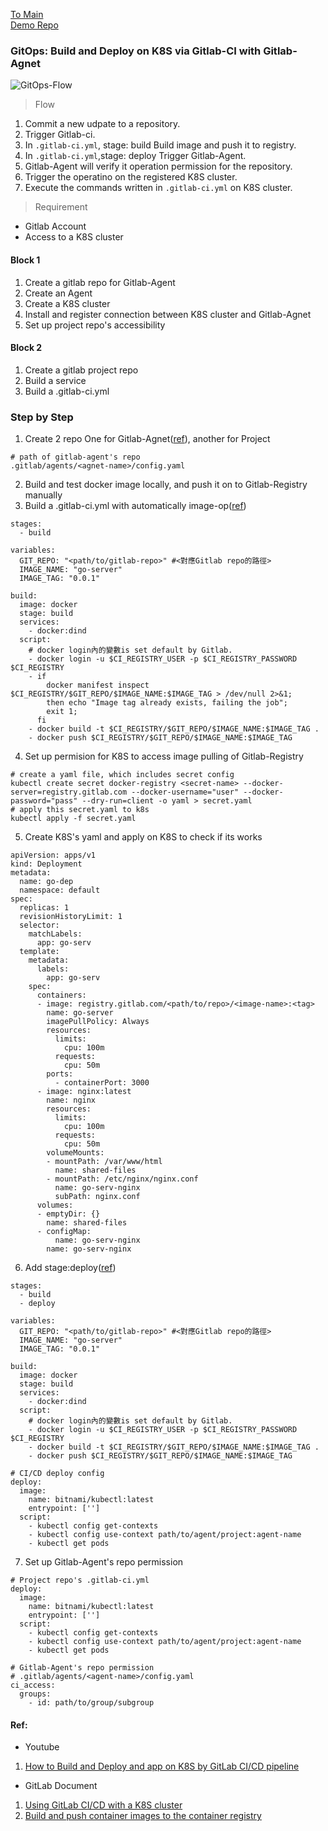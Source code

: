 [To Main](https://github.com/Sakuard/tech_logs/blob/main/README.md)
<br/>
[Demo Repo](https://gitlab.com/matt.lab/git-agent)

### GitOps: Build and Deploy on K8S via Gitlab-CI with Gitlab-Agnet

![GitOps-Flow](https://hackmd.io/_uploads/r1tMP9LrC.png)

> Flow

1. Commit a new udpate to a repository.
2. Trigger Gitlab-ci.
3. In ```.gitlab-ci.yml```, stage: build
Build image and push it to registry.
4. In ```.gitlab-ci.yml```,stage: deploy
Trigger Gitlab-Agent.
5. Gitlab-Agent will verify it operation permission for the repository.
6. Trigger the operatino on the registered K8S cluster.
7. Execute the commands written in ```.gitlab-ci.yml``` on K8S cluster.

> Requirement
- Gitlab Account
- Access to a K8S cluster

#### Block 1
1. Create a gitlab repo for Gitlab-Agent
2. Create an Agent
3. Create a K8S cluster
4. Install and register connection between K8S cluster and Gitlab-Agnet
5. Set up project repo's accessibility

#### Block 2
1. Create a gitlab project repo
2. Build a service
3. Build a .gitlab-ci.yml

### Step by Step
1. Create 2 repo
One for Gitlab-Agnet([ref](https://docs.gitlab.com/ee/user/clusters/agent/ci_cd_workflow.html)), another for Project
```bash=
# path of gitlab-agent's repo
.gitlab/agents/<agnet-name>/config.yaml
```
2. Build and test docker image locally, and push it on to Gitlab-Registry manually
3. Build a .gitlab-ci.yml with automatically image-op([ref](https://docs.gitlab.com/ee/user/packages/container_registry/build_and_push_images.html))
```yaml=
stages:
  - build

variables:
  GIT_REPO: "<path/to/gitlab-repo>" #<對應Gitlab repo的路徑>
  IMAGE_NAME: "go-server"
  IMAGE_TAG: "0.0.1"

build:
  image: docker
  stage: build
  services:
    - docker:dind
  script:
    # docker login內的變數is set default by Gitlab.
    - docker login -u $CI_REGISTRY_USER -p $CI_REGISTRY_PASSWORD $CI_REGISTRY
    - if
        docker manifest inspect $CI_REGISTRY/$GIT_REPO/$IMAGE_NAME:$IMAGE_TAG > /dev/null 2>&1;
        then echo "Image tag already exists, failing the job";
        exit 1;
      fi
    - docker build -t $CI_REGISTRY/$GIT_REPO/$IMAGE_NAME:$IMAGE_TAG .
    - docker push $CI_REGISTRY/$GIT_REPO/$IMAGE_NAME:$IMAGE_TAG
```
4. Set up permision for K8S to access image pulling of Gitlab-Registry
```bash=
# create a yaml file, which includes secret config
kubectl create secret docker-registry <secret-name> --docker-server=registry.gitlab.com --docker-username="user" --docker-password="pass" --dry-run=client -o yaml > secret.yaml
# apply this secret.yaml to k8s
kubectl apply -f secret.yaml
```
5. Create K8S's yaml and apply on K8S to check if its works
```yaml=
apiVersion: apps/v1
kind: Deployment
metadata:
  name: go-dep
  namespace: default
spec:
  replicas: 1
  revisionHistoryLimit: 1
  selector:
    matchLabels:
      app: go-serv
  template:
    metadata:
      labels:
        app: go-serv
    spec:
      containers:
      - image: registry.gitlab.com/<path/to/repo>/<image-name>:<tag>
        name: go-server
        imagePullPolicy: Always
        resources:
          limits:
            cpu: 100m
          requests:
            cpu: 50m
        ports:
          - containerPort: 3000
      - image: nginx:latest
        name: nginx
        resources:
          limits:
            cpu: 100m
          requests:
            cpu: 50m
        volumeMounts:
        - mountPath: /var/www/html
          name: shared-files
        - mountPath: /etc/nginx/nginx.conf
          name: go-serv-nginx
          subPath: nginx.conf
      volumes:
      - emptyDir: {}
        name: shared-files
      - configMap:
          name: go-serv-nginx
        name: go-serv-nginx
```
6. Add stage:deploy([ref](https://docs.gitlab.com/ee/user/clusters/agent/ci_cd_workflow.html))
```yaml=
stages:
  - build
  - deploy

variables:
  GIT_REPO: "<path/to/gitlab-repo>" #<對應Gitlab repo的路徑>
  IMAGE_NAME: "go-server"
  IMAGE_TAG: "0.0.1"

build:
  image: docker
  stage: build
  services:
    - docker:dind
  script:
    # docker login內的變數is set default by Gitlab.
    - docker login -u $CI_REGISTRY_USER -p $CI_REGISTRY_PASSWORD $CI_REGISTRY
    - docker build -t $CI_REGISTRY/$GIT_REPO/$IMAGE_NAME:$IMAGE_TAG .
    - docker push $CI_REGISTRY/$GIT_REPO/$IMAGE_NAME:$IMAGE_TAG
    
# CI/CD deploy config
deploy:
  image:
    name: bitnami/kubectl:latest
    entrypoint: ['']
  script:
    - kubectl config get-contexts
    - kubectl config use-context path/to/agent/project:agent-name
    - kubectl get pods
```
7. Set up Gitlab-Agent's repo permission
```yaml=
# Project repo's .gitlab-ci.yml
deploy:
  image:
    name: bitnami/kubectl:latest
    entrypoint: ['']
  script:
    - kubectl config get-contexts
    - kubectl config use-context path/to/agent/project:agent-name
    - kubectl get pods
```
```yaml=
# Gitlab-Agent's repo permission
# .gitlab/agents/<agent-name>/config.yaml
ci_access:
  groups:
    - id: path/to/group/subgroup
```

#### Ref:
- Youtube
1. [How to Build and Deploy and app on K8S by GitLab CI/CD pipeline](https://youtu.be/fwtxi_BRmt0?si=mzOx3satl8CPMhzV)
- GitLab Document
1. [Using GitLab CI/CD with a K8S cluster](https://docs.gitlab.com/ee/user/clusters/agent/ci_cd_workflow.html)
2. [Build and push container images to the container registry](https://docs.gitlab.com/ee/user/packages/container_registry/build_and_push_images.html)
